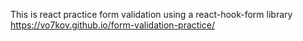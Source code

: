This is react practice form validation using a react-hook-form library
https://vo7kov.github.io/form-validation-practice/
